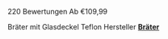 220 Bewertungen
Ab €109,99

Bräter mit Glasdeckel Teflon Hersteller 
[**Bräter**](https://hoffmann-germany.de/collections/brater)